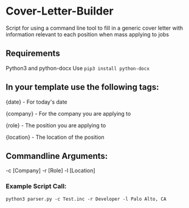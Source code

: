 # Cover-Letter-Builder
Script for using a command line tool to fill in a generic cover letter with information relevant to each position when mass applying to jobs

## Requirements
Python3 and python-docx
Use `pip3 install python-docx`

## In your template use the following tags:

{date} - For today's date

{company} - For the company you are applying to

{role} - The position you are applying to

{location} - The location of the position



## Commandline Arguments:
-c \[Company\]
-r \[Role\]
-l \[Location\]

### Example Script Call:
`python3 parser.py -c Test.inc -r Developer -l Palo Alto, CA`
